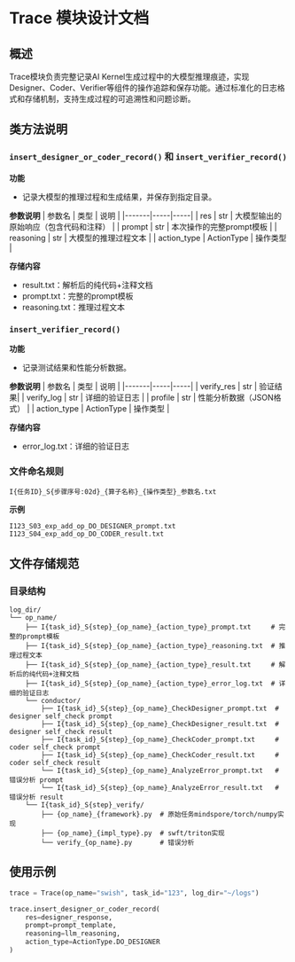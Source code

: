 # Trace 模块设计文档

## 概述
Trace模块负责完整记录AI Kernel生成过程中的大模型推理痕迹，实现Designer、Coder、Verifier等组件的操作追踪和保存功能。通过标准化的日志格式和存储机制，支持生成过程的可追溯性和问题诊断。


## 类方法说明
### `insert_designer_or_coder_record()` 和 `insert_verifier_record()`

**功能**
- 记录大模型的推理过程和生成结果，并保存到指定目录。

**参数说明**
| 参数名 | 类型 | 说明 |
|-------|-----|-----|
| res | str | 大模型输出的原始响应（包含代码和注释） |
| prompt | str | 本次操作的完整prompt模板 |
| reasoning | str | 大模型的推理过程文本 |
| action_type | ActionType | 操作类型 |

**存储内容**
- result.txt：解析后的纯代码+注释文档
- prompt.txt：完整的prompt模板
- reasoning.txt：推理过程文本

### `insert_verifier_record()`

**功能**
- 记录测试结果和性能分析数据。

**参数说明**
| 参数名 | 类型 | 说明 |
|-------|-----|-----|
| verify_res | str | 验证结果|
| verify_log | str | 详细的验证日志 |
| profile | str | 性能分析数据（JSON格式） |
| action_type | ActionType | 操作类型 |

**存储内容**
- error_log.txt：详细的验证日志


### 文件命名规则
`I{任务ID}_S{步骤序号:02d}_{算子名称}_{操作类型}_参数名.txt`

**示例**
```
I123_S03_exp_add_op_DO_DESIGNER_prompt.txt
I123_S04_exp_add_op_DO_CODER_result.txt
```

## 文件存储规范
### 目录结构
```
log_dir/
└── op_name/
    ├── I{task_id}_S{step}_{op_name}_{action_type}_prompt.txt     # 完整的prompt模板
    ├── I{task_id}_S{step}_{op_name}_{action_type}_reasoning.txt  # 推理过程文本
    ├── I{task_id}_S{step}_{op_name}_{action_type}_result.txt     # 解析后的纯代码+注释文档
    ├── I{task_id}_S{step}_{op_name}_{action_type}_error_log.txt  # 详细的验证日志
    └── conductor/
        ├── I{task_id}_S{step}_{op_name}_CheckDesigner_prompt.txt  # designer self_check prompt
        ├── I{task_id}_S{step}_{op_name}_CheckDesigner_result.txt  # designer self_check result
        ├── I{task_id}_S{step}_{op_name}_CheckCoder_prompt.txt     # coder self_check prompt
        ├── I{task_id}_S{step}_{op_name}_CheckCoder_result.txt     # coder self_check result
        └── I{task_id}_S{step}_{op_name}_AnalyzeError_prompt.txt   # 错误分析 prompt
        └── I{task_id}_S{step}_{op_name}_AnalyzeError_result.txt   # 错误分析 result
    └── I{task_id}_S{step}_verify/
        ├── {op_name}_{framework}.py  # 原始任务mindspore/torch/numpy实现
        ├── {op_name}_{impl_type}.py  # swft/triton实现
        └── verify_{op_name}.py       # 错误分析
```


## 使用示例
```python
trace = Trace(op_name="swish", task_id="123", log_dir="~/logs")

trace.insert_designer_or_coder_record(
    res=designer_response,
    prompt=prompt_template,
    reasoning=llm_reasoning,
    action_type=ActionType.DO_DESIGNER
)
```
